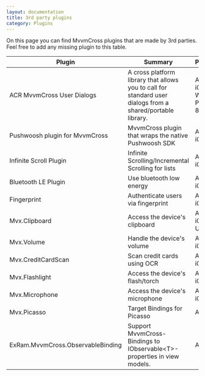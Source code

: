 ```yaml
---
layout: documentation
title: 3rd party plugins
category: Plugins
---
```


On this page you can find MvvmCross plugins that are made by 3rd parties. Feel free to add any missing plugin to this table.

Plugin | Summary | Platforms | Link
--- | --- | --- | ---
ACR MvvmCross User Dialogs | A cross platform library that allows you to call for standard user dialogs from a shared/portable library. | Android, iOS, Windows Phone 8.0, UWP | [Nuget](https://www.nuget.org/packages/Acr.UserDialogs/)
Pushwoosh plugin for MvvmCross | MvvmCross plugin that wraps the native Pushwoosh SDK | Android, iOS | [Nuget](https://www.nuget.org/packages/SoToGo.Plugins.Pushwoosh/)
Infinite Scroll Plugin | Infinite Scrolling/Incremental Scrolling for lists | Android, iOS, UWP | [Github](https://github.com/HBSequence/Sequence.Plugins)
Bluetooth LE Plugin | Use bluetooth low energy | Android, iOS | [Nuget](https://www.nuget.org/packages/MvvmCross.Plugin.BLE/)
Fingerprint | Authenticate users via fingerprint | Android, iOS, UWP | [Nuget](https://www.nuget.org/packages/MvvmCross.Plugins.Fingerprint/)
Mvx.Clipboard | Access the device's clipboard | Android, iOS, WPF, UWP | [Github](https://github.com/willsb/Mvx.Clipboard)
Mvx.Volume | Handle the device's volume | Android, iOS | [Github](https://github.com/willsb/Mvx.Volume)
Mvx.CreditCardScan | Scan credit cards using OCR | Android, iOS | [Github](https://github.com/willsb/Mvx.CreditCardScan)
Mvx.Flashlight | Access the device's flash/torch | Android, iOS | [Github](https://github.com/willsb/Mvx.Flashlight)
Mvx.Microphone | Access the device's microphone | Android, iOS | [Github](https://github.com/willsb/Mvx.Microphone)
Mvx.Picasso | Target Bindings for Picasso | Android | [Github](https://github.com/willsb/Mvx.Picasso)
ExRam.MvvmCross.ObservableBinding | Support MvvmCross-Bindings to IObservable&lt;T&gt;-properties in view models. | All | [Github](https://github.com/ExRam/ExRam.MvvmCross.ObservableBinding)

